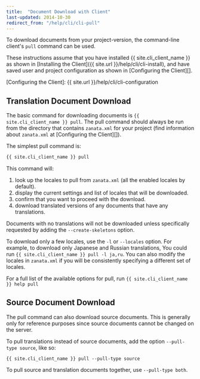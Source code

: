 ```yaml
---
title:  "Document Download with Client"
last-updated: 2014-10-30
redirect_from: "/help/cli/cli-pull"
---
```


To download documents from your project-version, the command-line client's `pull` command can be used.

These instructions assume that you have installed {{ site.cli_client_name }} as shown in [Installing the Client]({{ site.url }}/help/cli/cli-install), and have saved user and project configuration as shown in [Configuring the Client][].

[Configuring the Client]: {{ site.url }}/help/cli/cli-configuration


## Translation Document Download

The basic command for downloading documents is `{{ site.cli_client_name }} pull`. The pull command should always be run from the directory that contains `zanata.xml` for your project (find information about `zanata.xml` at [Configuring the Client][]).

The simplest pull command is:

```bash
{{ site.cli_client_name }} pull
```


This command will:

 1. look up the locales to pull from `zanata.xml` (all the enabled locales by default).
 1. display the current settings and list of locales that will be downloaded.
 1. confirm that you want to proceed with the download.
 1. download translated versions of any documents that have any translations.

Documents with no translations will not be downloaded unless specifically requested by adding the `--create-skeletons` option.

To download only a few locales, use the `-l` or `--locales` option. For example, to download only Japanese and Russian translations, You could run `{{ site.cli_client_name }} pull -l ja,ru`. You can also modify the locales in `zanata.xml` if you will be consistently specifying a different set of locales.

For a full list of the available options for pull, run `{{ site.cli_client_name }} help pull`


## Source Document Download

The pull command can also download source documents. This is generally only for reference purposes since source documents cannot be changed on the server.

To pull translations instead of source documents, add the option `--pull-type source`, like so:

```
{{ site.cli_client_name }} pull --pull-type source
```

To pull source and translation documents together, use `--pull-type both`.
